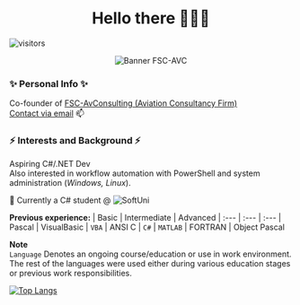 <h1 align="center">Hello there 👨🏻‍✈️</h1>

<!--[![Years Badge](https://badges.pufler.dev/years/kaiserdmc)](https://badges.pufler.dev)-->

![visitors](https://visitor-badge.glitch.me/badge?page_id=kaiserdmc)

<p align="center">
  <img src="https://cdn.discordapp.com/attachments/659853809165533186/976122212702650478/Logo_Kris_Banner_kopieren.jpg" alt="Banner FSC-AVC"/>
</p>

### ✨ Personal Info ✨
Co-founder of [FSC-AvConsulting (Aviation Consultancy Firm)](https://fsc-avconsulting.ch)  
[Contact via email](mailto:k.fodor@fsc-avconsulting.ch) 📫 



### ⚡ Interests and Background ⚡
Aspiring C#/.NET Dev  
Also interested in workflow automation with PowerShell and system administration (*Windows, Linux*).  

🔭 Currently a C# student @ ![SoftUni](https://github.com/SoftUni)  

**Previous experience:** 
| Basic | Intermediate | Advanced
| :--- | :--- | :---
| Pascal | VisualBasic | `VBA`
| ANSI C | `C#` | `MATLAB`
| FORTRAN
| Object Pascal

**Note**  
`Language` Denotes an ongoing course/education or use in work environment.  
The rest of the languages were used either during various education stages or previous work responsibilities.

[![Top Langs](https://github-readme-stats.vercel.app/api/top-langs/?username=kaiserdmc&show_icons=true&layout=compact&theme=tokyonight&count_private=true)](https://github.com/anuraghazra/github-readme-stats)


<!--
**KaiserDMC/KaiserDMC** is a ✨ _special_ ✨ repository because its `README.md` (this file) appears on your GitHub profile.

Here are some ideas to get you started:

- 🔭 I’m currently working on ...
- 🌱 I’m currently learning ...
- 👯 I’m looking to collaborate on ...
- 🤔 I’m looking for help with ...
- 💬 Ask me about ...
- 📫 How to reach me: ...
- 😄 Pronouns: ...
- ⚡ Fun fact: ...
-->


